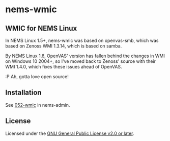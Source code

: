 # nems-wmic
## WMIC for NEMS Linux

In NEMS Linux 1.5+, nems-wmic was based on openvas-smb, which was based on Zenoss WMI 1.3.14, which is based on samba.

By NEMS Linux 1.6, OpenVAS' version has fallen behind the changes in WMI on Windows 10 2004+, so I've moved back to Zenoss' source with their WMI 1.4.0, which fixes these issues ahead of OpenVAS.

:P  Ah, gotta love open source!

## Installation

See [052-wmic](https://github.com/Cat5TV/nems-admin/blob/master/build/052-wmic) in nems-admin.

## License

Licensed under the [GNU General Public License v2.0 or later](COPYING).
